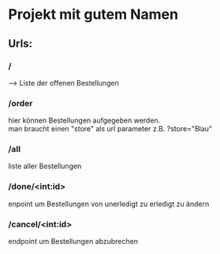 # Projekt mit gutem Namen
## Urls:

### / 
--> Liste der offenen Bestellungen
### /order
hier können Bestellungen aufgegeben werden. <br />
man braucht einen "store" als url parameter z.B. ?store="Blau"

### /all
liste aller Bestellungen 

### /done/\<int:id\> 
enpoint um Bestellungen von unerledigt zu erledigt zu ändern 
### /cancel/\<int:id>
endpoint um Bestellungen abzubrechen